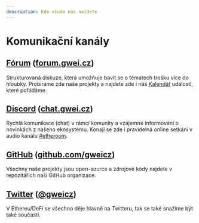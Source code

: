 ```yaml
---
description: Kde všude nás najdete
---
```


# Komunikační kanály

## [Fórum](forum.md) \([forum.gwei.cz](https://forum.gwei.cz/)\)

Strukturovaná diskuze, která umožňuje bavit se o tématech trošku více do hloubky. Probíráme zde naše projekty a najdete zde i náš [Kalendář](https://forum.gwei.cz/calendar) událostí, které pořádáme.

## [Discord](discord.md) \([chat.gwei.cz](https://discord.gg/FpxwbnM)\)

Rychlá komunikace \(chat\) v rámci komunity a vzájemné informování o novinkách z našeho ekosystému. Konají se zde i pravidelná online setkání v audio kanálu [\#etheroom](../projekty/etheroom/).

## [GitHub](github.md) \([github.com/gweicz](https://github.com/gweicz)\)

Všechny naše projekty jsou open-source a zdrojové kódy najdete v repozitářích naší GitHub organizace.

## [Twitter](twitter.md) \([@gweicz](https://twitter.com/gweicz)\)

V Ethereu/DeFi se všechno děje hlavně na Twitteru, tak se také snažíme být také součástí.

